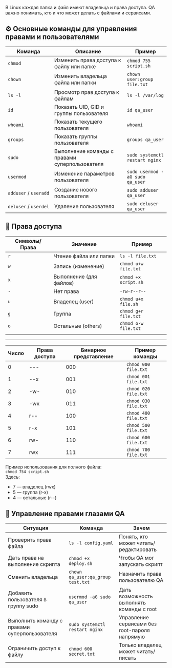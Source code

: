 В Linux каждая папка и файл имеют владельца и права доступа. QA важно понимать, кто и что может делать с файлами и сервисами.

## ⚙️ Основные команды для управления правами и пользователями
| Команда               | Описание                                       | Пример                          |
| --------------------- | ---------------------------------------------- | ------------------------------- |
| `chmod`               | Изменить права доступа к файлу или папке       | `chmod 755 script.sh`           |
| `chown`               | Изменить владельца файла или папки             | `chown user:group file.txt`     |
| `ls -l`               | Просмотр прав доступа к файлам                 | `ls -l /var/log`                |
| `id`                  | Показать UID, GID и группы пользователя        | `id qa_user`                    |
| `whoami`              | Показать текущего пользователя                 | `whoami`                        |
| `groups`              | Показать группы пользователя                   | `groups qa_user`                |
| `sudo`                | Выполнение команды с правами суперпользователя | `sudo systemctl restart nginx`  |
| `usermod`             | Изменение параметров пользователя              | `sudo usermod -aG sudo qa_user` |
| `adduser` / `useradd` | Создание нового пользователя                   | `sudo adduser qa_user`          |
| `deluser` / `userdel` | Удаление пользователя                          | `sudo deluser qa_user`          |
## 📂 Права доступа
| Символы/Права | Значение                | Пример               |
| ------------- | ----------------------- | -------------------- |
| `r`           | Чтение файла или папки  | `ls -l file.txt`     |
| `w`           | Запись (изменение)      | `chmod u+w file.txt` |
| `x`           | Выполнение (для файлов) | `chmod +x script.sh` |
| `-`           | Нет права               | `-rw-r--r--`         |
| `u`           | Владелец (user)         | `chmod u+x file.sh`  |
| `g`           | Группа                  | `chmod g+r file.txt` |
| `o`           | Остальные (others)      | `chmod o-w file.txt` |
|               |                         |                      |

---

| Число | Права доступа | Бинарное представление | Пример команды       |
| ----- | ------------- | ---------------------- | -------------------- |
| 0     | ---           | 000                    | `chmod 000 file.txt` |
| 1     | --x           | 001                    | `chmod 001 file.txt` |
| 2     | -w-           | 010                    | `chmod 020 file.txt` |
| 3     | -wx           | 011                    | `chmod 030 file.txt` |
| 4     | r--           | 100                    | `chmod 400 file.txt` |
| 5     | r-x           | 101                    | `chmod 500 file.txt` |
| 6     | rw-           | 110                    | `chmod 600 file.txt` |
| 7     | rwx           | 111                    | `chmod 700 file.txt` |

Пример использования для полного файла:  
`chmod 754 script.sh`  
Здесь:

- 7 — владелец (rwx)
- 5 — группа (r-x)
- 4 — остальные (r--)
## 🧠 Управление правами глазами QA
|Ситуация|Команда|Зачем|
|---|---|---|
|Проверить права файла|`ls -l config.yaml`|Понять, кто может читать/редактировать|
|Дать права на выполнение скрипта|`chmod +x deploy.sh`|Чтобы QA мог запускать скрипт|
|Сменить владельца|`chown qa_user:qa_group test.txt`|Назначить права пользователю QA|
|Добавить пользователя в группу sudo|`usermod -aG sudo qa_user`|Дать возможность выполнять команды с root|
|Выполнить команду с правами суперпользователя|`sudo systemctl restart nginx`|Управление сервисами без root-пароля напрямую|
|Ограничить доступ к файлу|`chmod 600 secret.txt`|Только владелец может читать/писать|